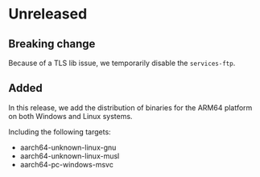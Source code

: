 # Unreleased

## Breaking change

Because of a TLS lib issue, we temporarily disable the `services-ftp`.

## Added

In this release, we add the distribution of binaries for the ARM64 platform on both Windows and Linux systems.

Including the following targets:

- aarch64-unknown-linux-gnu
- aarch64-unknown-linux-musl
- aarch64-pc-windows-msvc
